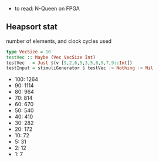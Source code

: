 * to read: N-Queen on FPGA

## Heapsort stat ##
number of elements, and clock cycles used
```haskell
type VecSize = 10 
testVec :: Maybe (Vec VecSize Int)
testVec   = Just $(v [9,2,6,5,3,5,8,9,7,9::Int])
testInput = stimuliGenerator $ testVec :> Nothing :> Nil
```
* 100: 1264
* 90:  1114
* 80:  964
* 70:  814
* 60:  670
* 50:  540
* 40:  410
* 30:  282
* 20:  172
* 10:  72
* 5:   31
* 2:   12
* 1:   7
